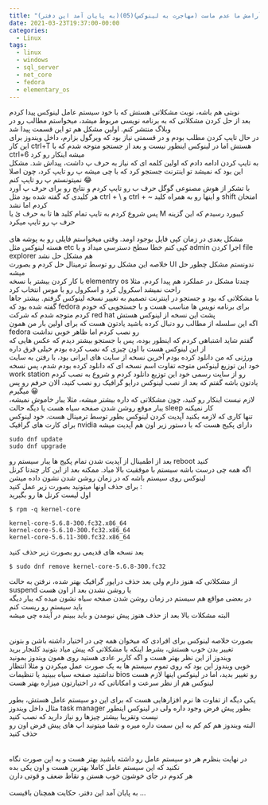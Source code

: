 ```yaml
---
title: "موجیم، که آرامش ما عدم ماست (مهاجرت به لینوکس)(05)(به پایان آمد این دفتر)"
date: 2021-03-23T19:37:00-00:00
categories:
  - Linux
tags:
  - linux
  - windows
  - sql_server
  - net_core
  - fedora
  - elementary_os
---
```


نوبتی هم باشه، نوبت مشکلاتی هستش که با خود سیستم عامل لینوکس پیدا کردم
<br />
بعد از حل کردن مشکلاتی که به برنامه نویسی مربوط میشد، میخواستم مطالب رو در وبلاگ منتشر کنم. اولین مشکل هم تو این قسمت پیدا شد
<br />
در حال تایپ کردن مطلب بودم و در قسمتی نیاز بود که ویرگول بزارم، داخل ویندوز برای این کار ctrl+T هستش اما در لینوکس اینطور نیست و بعد از جستجو متوجه شدم که با ctrl+6 میشه اینکار رو کرد
<br />
به تایپ کردن ادامه دادم که اولین کلمه ای که نیاز به حرف پ داشت، پیداش شد. مشکل این بود که نمیشد تو اینترنت جستجو کرد که با چی میشه پ رو تایپ کرد، چون اصلا نمیتونستم پ رو تایپ کنم 😂
<br />
با تشکر از هوش مصنوعی گوگل حرف ب رو تایپ کردم و نتایج رو برای حرف پ آورد
<br />
هر کلیدی که گفته شده بود مثل ctrl + \ و ctrl + ~ و اینها رو به همراه کلید shift امتحان کردم اما نشد
<br />
پس شروع کردم به تایپ تمام کلید ها تا به حرف ئ یا M کیبورد رسیدم که این گزینه حرف پ رو تایپ میکرد
<br />
<br />
مشکل بعدی در زمان کپی فایل بوجود اومد. وقتی میخواستم فایلی رو به پوشه های هسته لینوکس مثل etc کپی کنم خطا سطح دسترسی میداد و با admin اجرا کردن file explorer هم مشکل حل نشد
<br />
خلاصه این مشکل رو توسط ترمینال حل کردم و بصورت UI ندونستم مشکل چطور حل میشه
<br />
با کار کردن بیشتر با نسخه elementry os چندتا مشکل در عملکرد هم پیدا کردم. مثلا راحت نمیشد اسکرول کرد و اسکرول رو با موس انتخاب کرد
<br />
با مشکلاتی که بود و جستجو در اینترنت تصمیم به تغییر نسخه لینوکس گرفتم. بیشتر جاها گفته شده بود که fedora برای برنامه نویس ها مناسب هست و با جستجویی که خودم کردم متوجه شدم که شرکت red hat پشت این نسخه از لینوکس هستش
<br />
اگه این سلسله از مطالب رو دنبال کرده باشید یادتون هست که برای اولین بار من همون fedora رو نصب کردم اما ظاهر خوبی نداشت
<br />
گفتم شاید اشتباهی کردم که اینطور بوده، پس با جستجو بیشتر دیدم که عکس هایی که از این لینوکس هست با اون چیزی که نصب کرده بودم خیلی فرق داره
<br />
ورژنی که من دانلود کرده بودم آخرین نسخه از سایت های ایرانی بود، با رفتن به سایت خود این توزیع لینوکس متوجه تفاوت اسم نسخه ای که دانلود کرده بودم شدم، پس نسخه work station رو از سایت رسمی خود این توزیع دانلود کردم و شروع به نصب کردم
<br />
یادتون باشه گفتم که بعد از نصب لینوکس درایو گرافیک رو نصب کنید، الان حرفم رو پس میگیرم 😀
<br />
لازم نیست اینکار رو کنید، چون مشکلاتی که داره بیشتر میشه، مثلا یبار خاموش نمیشه، یبار موقع روشن شدن صفحه سیاه هست یا دیگه حالت sleep کار نمیکنه
<br />
تنها کاری که لازمه بکنید آپدیت کردن لینوکس بطور توسط ترمینال هست. خود لینوکس برای کارت های گرافیک nvidia دارای پکیج هست که با دستور زیر اون هم آپدیت میشه

```shell
sudo dnf update
sudo dnf upgrade
```

بعد از اطمینال از آپدیت شدن تمام پکیج ها یبار سیستم رو reboot کنید
<br />
اگه همه چی درست باشه سیستم با موفقیت بالا میاد. ممکنه بعد از این کار چندتا کرنل لینوکس روی سیستم باشه که در زمان روشن شدن نشون داده میشن
<br />
برای حذف اونها میتونید بصورت زیر عمل کنید :
<br />
اول لیست کرنل ها رو بگیرید

```shell
$ rpm -q kernel-core

kernel-core-5.6.8-300.fc32.x86_64
kernel-core-5.6.10-300.fc32.x86_64
kernel-core-5.6.11-300.fc32.x86_64
```

بعد نسخه های قدیمی رو بصورت زیر حذف کنید

```shell
$ sudo dnf remove kernel-core-5.6.8-300.fc32
```

از مشکلاتی که هنوز دارم ولی بعد حذف درایور گرافیک بهتر شده، نرفتن به حالت suspend یا روشن نشدن بعد از اون هست
<br />
در بعضی مواقع هم سیستم در زمان روشن شدن صفحه سیاه نشون میده که یبار دیگه باید سیستم رو ریست کنم
<br />
البته مشکلات بالا بعد از حذف هنوز پیش نیومدن و باید ببینم در آینده چی میشه
<br />
<br />
<br />
بصورت خلاصه لینوکس برای افرادی که میخوان همه چی در اختیار داشته باشن و بتونن تغییر بدن خوب هستش، بشرط اینکه با مشکلاتی که پیش میاد بتونید کلنجار برید
<br />
ویندوز از این نظر بهتر هست و اگه کاربر عادی هستید روی همون ویندوز بمونید
<br />
خوبی ویندوز این بود که روی تموم سیستم ها به یک صورت عمل میکردن و مثلا انتظار نداشتید صفحه سیاه ببینید یا تنظیمات bios رو تغییر بدید، اما در لینوکس اینها لازم هست
<br />
لینوکس هم از نظر سرعت و امکاناتی که در اختیارتون میزاره بهتر هست
<br />
<br />
یکی دیگه از تفاوت ها نرم افزارهایی هست که برای این دو سیستم عامل هستش، بطور مثال داخل ویندوز task manager بطور پیش فرض وجود داره ولی در لینوکس اینطور نیست وتقریبا بیشتر چیزها رو نیاز دارید که نصب کنید
<br />
البته ویندوز هم کم کم به این سمت داره میره و شما میتونید اپ های پیش فرض اون رو حذف کنید
<br />
<br />
<br />
در نهایت بنظرم هر دو سیستم عامل رو داشته باشید بهتر هست و به این صورت نگاه نکنید که این سیستم عامل کاملا بهترین هست و اون یکی بده
<br />
هر کدوم در جای خوشون خوب هستن و نقاط ضعف و قوتی دارن
<br />
<br />
به پایان آمد این دفتر، حکایت همچنان باقیست ...
